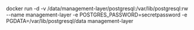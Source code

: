 docker run -d -v /data/management-layer/postgresql:/var/lib/postgresql:rw --name management-layer -e POSTGRES_PASSWORD=secretpassword -e PGDATA=/var/lib/postgresql/data management-layer

